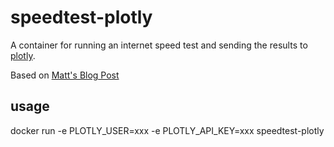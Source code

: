 speedtest-plotly
================

A container for running an internet speed test and sending the results to [plotly](https://plot.ly/#/).

Based on [Matt's Blog Post](https://www.matt-j.co.uk/2017/09/25/measuring-internet-consistency-with-speedtest-net-plotly-and-docker/)

usage
----

docker run -e PLOTLY_USER=xxx -e PLOTLY_API_KEY=xxx speedtest-plotly
